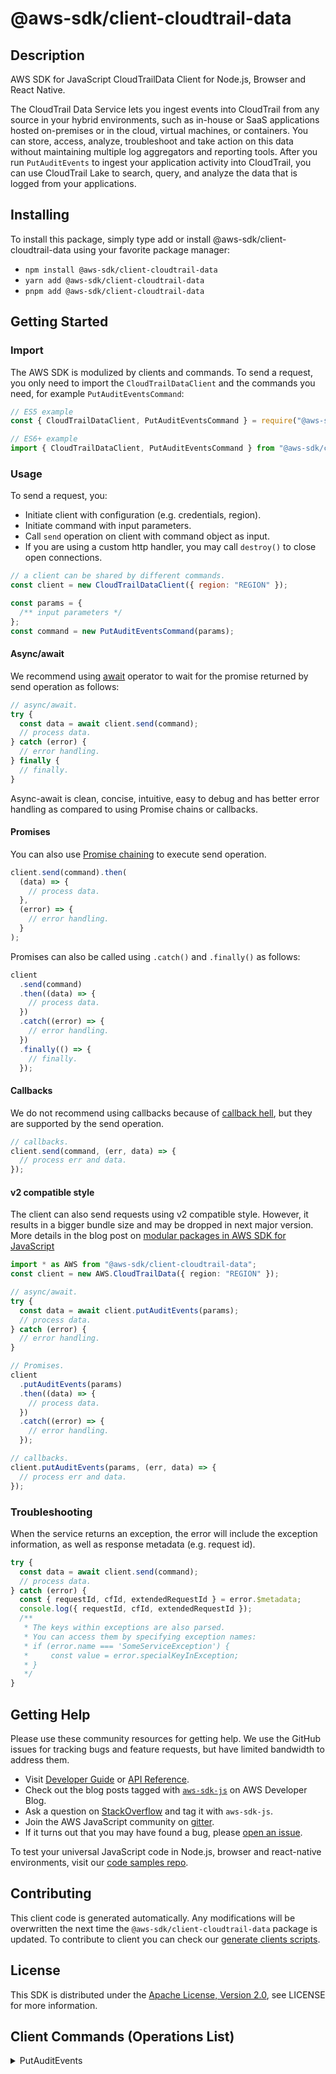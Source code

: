 <!-- generated file, do not edit directly -->

# @aws-sdk/client-cloudtrail-data

## Description

AWS SDK for JavaScript CloudTrailData Client for Node.js, Browser and React Native.

<p>The CloudTrail Data Service lets you ingest events into CloudTrail from any source in your
hybrid environments, such as in-house or SaaS applications hosted on-premises or in the cloud,
virtual machines, or containers. You can store, access, analyze, troubleshoot and take action on
this data without maintaining multiple log aggregators and reporting tools. After you run
<code>PutAuditEvents</code> to ingest your application activity into CloudTrail, you can use CloudTrail Lake to search, query, and analyze the data that is logged
from your applications.</p>

## Installing

To install this package, simply type add or install @aws-sdk/client-cloudtrail-data
using your favorite package manager:

- `npm install @aws-sdk/client-cloudtrail-data`
- `yarn add @aws-sdk/client-cloudtrail-data`
- `pnpm add @aws-sdk/client-cloudtrail-data`

## Getting Started

### Import

The AWS SDK is modulized by clients and commands.
To send a request, you only need to import the `CloudTrailDataClient` and
the commands you need, for example `PutAuditEventsCommand`:

```js
// ES5 example
const { CloudTrailDataClient, PutAuditEventsCommand } = require("@aws-sdk/client-cloudtrail-data");
```

```ts
// ES6+ example
import { CloudTrailDataClient, PutAuditEventsCommand } from "@aws-sdk/client-cloudtrail-data";
```

### Usage

To send a request, you:

- Initiate client with configuration (e.g. credentials, region).
- Initiate command with input parameters.
- Call `send` operation on client with command object as input.
- If you are using a custom http handler, you may call `destroy()` to close open connections.

```js
// a client can be shared by different commands.
const client = new CloudTrailDataClient({ region: "REGION" });

const params = {
  /** input parameters */
};
const command = new PutAuditEventsCommand(params);
```

#### Async/await

We recommend using [await](https://developer.mozilla.org/en-US/docs/Web/JavaScript/Reference/Operators/await)
operator to wait for the promise returned by send operation as follows:

```js
// async/await.
try {
  const data = await client.send(command);
  // process data.
} catch (error) {
  // error handling.
} finally {
  // finally.
}
```

Async-await is clean, concise, intuitive, easy to debug and has better error handling
as compared to using Promise chains or callbacks.

#### Promises

You can also use [Promise chaining](https://developer.mozilla.org/en-US/docs/Web/JavaScript/Guide/Using_promises#chaining)
to execute send operation.

```js
client.send(command).then(
  (data) => {
    // process data.
  },
  (error) => {
    // error handling.
  }
);
```

Promises can also be called using `.catch()` and `.finally()` as follows:

```js
client
  .send(command)
  .then((data) => {
    // process data.
  })
  .catch((error) => {
    // error handling.
  })
  .finally(() => {
    // finally.
  });
```

#### Callbacks

We do not recommend using callbacks because of [callback hell](http://callbackhell.com/),
but they are supported by the send operation.

```js
// callbacks.
client.send(command, (err, data) => {
  // process err and data.
});
```

#### v2 compatible style

The client can also send requests using v2 compatible style.
However, it results in a bigger bundle size and may be dropped in next major version. More details in the blog post
on [modular packages in AWS SDK for JavaScript](https://aws.amazon.com/blogs/developer/modular-packages-in-aws-sdk-for-javascript/)

```ts
import * as AWS from "@aws-sdk/client-cloudtrail-data";
const client = new AWS.CloudTrailData({ region: "REGION" });

// async/await.
try {
  const data = await client.putAuditEvents(params);
  // process data.
} catch (error) {
  // error handling.
}

// Promises.
client
  .putAuditEvents(params)
  .then((data) => {
    // process data.
  })
  .catch((error) => {
    // error handling.
  });

// callbacks.
client.putAuditEvents(params, (err, data) => {
  // process err and data.
});
```

### Troubleshooting

When the service returns an exception, the error will include the exception information,
as well as response metadata (e.g. request id).

```js
try {
  const data = await client.send(command);
  // process data.
} catch (error) {
  const { requestId, cfId, extendedRequestId } = error.$metadata;
  console.log({ requestId, cfId, extendedRequestId });
  /**
   * The keys within exceptions are also parsed.
   * You can access them by specifying exception names:
   * if (error.name === 'SomeServiceException') {
   *     const value = error.specialKeyInException;
   * }
   */
}
```

## Getting Help

Please use these community resources for getting help.
We use the GitHub issues for tracking bugs and feature requests, but have limited bandwidth to address them.

- Visit [Developer Guide](https://docs.aws.amazon.com/sdk-for-javascript/v3/developer-guide/welcome.html)
  or [API Reference](https://docs.aws.amazon.com/AWSJavaScriptSDK/v3/latest/index.html).
- Check out the blog posts tagged with [`aws-sdk-js`](https://aws.amazon.com/blogs/developer/tag/aws-sdk-js/)
  on AWS Developer Blog.
- Ask a question on [StackOverflow](https://stackoverflow.com/questions/tagged/aws-sdk-js) and tag it with `aws-sdk-js`.
- Join the AWS JavaScript community on [gitter](https://gitter.im/aws/aws-sdk-js-v3).
- If it turns out that you may have found a bug, please [open an issue](https://github.com/aws/aws-sdk-js-v3/issues/new/choose).

To test your universal JavaScript code in Node.js, browser and react-native environments,
visit our [code samples repo](https://github.com/aws-samples/aws-sdk-js-tests).

## Contributing

This client code is generated automatically. Any modifications will be overwritten the next time the `@aws-sdk/client-cloudtrail-data` package is updated.
To contribute to client you can check our [generate clients scripts](https://github.com/aws/aws-sdk-js-v3/tree/main/scripts/generate-clients).

## License

This SDK is distributed under the
[Apache License, Version 2.0](http://www.apache.org/licenses/LICENSE-2.0),
see LICENSE for more information.

## Client Commands (Operations List)

<details>
<summary>
PutAuditEvents
</summary>

[Command API Reference](https://docs.aws.amazon.com/AWSJavaScriptSDK/v3/latest/client/cloudtrail-data/command/PutAuditEventsCommand/) / [Input](https://docs.aws.amazon.com/AWSJavaScriptSDK/v3/latest/Package/-aws-sdk-client-cloudtrail-data/Interface/PutAuditEventsCommandInput/) / [Output](https://docs.aws.amazon.com/AWSJavaScriptSDK/v3/latest/Package/-aws-sdk-client-cloudtrail-data/Interface/PutAuditEventsCommandOutput/)

</details>
